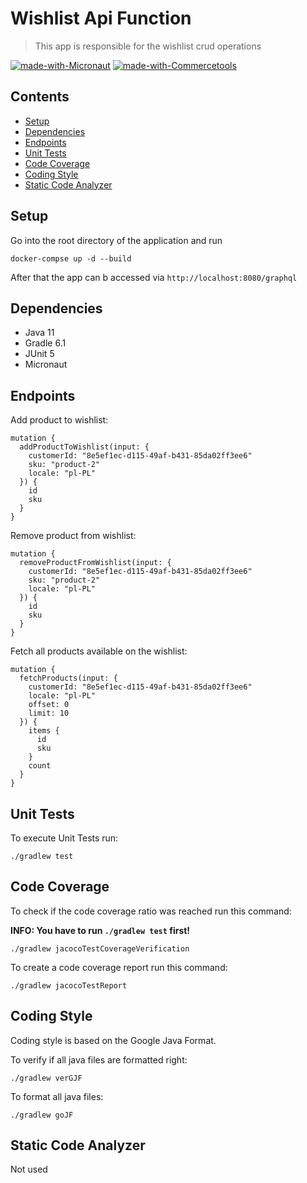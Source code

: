# Wishlist Api Function
>  This app is responsible for the wishlist crud operations 

[![made-with-Micronaut](https://img.shields.io/badge/Made%20with-Micronaut2.3.1-1f425f.svg)](https://micronaut.io/)
[![made-with-Commercetools](https://img.shields.io/badge/Made%20with-GraphQL1.3.0-1f425f.svg)](https://commercetools.com/)


## Contents

- [Setup](#setup)
- [Dependencies](#dependencies)
- [Endpoints](#endpoints)
- [Unit Tests](#unit-tests)
- [Code Coverage](#code-coverage)
- [Coding Style](#coding-style)
- [Static Code Analyzer](#static-code-analyzer)

## Setup

Go into the root directory of the application and run

```
docker-compse up -d --build
```

After that the app can b accessed via `http://localhost:8080/graphql`

## Dependencies

- Java 11
- Gradle 6.1
- JUnit 5
- Micronaut

## Endpoints

Add product to wishlist:

```
mutation {
  addProductToWishlist(input: {
    customerId: "8e5ef1ec-d115-49af-b431-85da02ff3ee6"
    sku: "product-2"
    locale: "pl-PL"
  }) {
    id
    sku
  }
}
```

Remove product from wishlist:

```
mutation {
  removeProductFromWishlist(input: {
    customerId: "8e5ef1ec-d115-49af-b431-85da02ff3ee6"
    sku: "product-2"
    locale: "pl-PL"
  }) {
    id
    sku
  }
}
```

Fetch all products available on the wishlist:

```
mutation {
  fetchProducts(input: {
    customerId: "8e5ef1ec-d115-49af-b431-85da02ff3ee6"
    locale: "pl-PL"
    offset: 0
    limit: 10
  }) {
    items {
      id
      sku
    }
    count 
  }
}
```

## Unit Tests

To execute Unit Tests run:

```
./gradlew test
```

## Code Coverage

To check if the code coverage ratio was reached run this command:

**INFO: You have to run `./gradlew test` first!**

```
./gradlew jacocoTestCoverageVerification
```

To create a code coverage report run this command:

```
./gradlew jacocoTestReport
```

## Coding Style

Coding style is based on the Google Java Format.

To verify if all java files are formatted right:

```
./gradlew verGJF
```

To format all java files:

```
./gradlew goJF
```

## Static Code Analyzer

Not used
